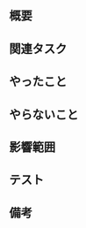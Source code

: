 ## 概要
<!-- PRの背景・目的・概要 -->
 
 
## 関連タスク
<!-- 関連するIssueやチケットのリンクを貼る。Issueの場合は、「#<IssueNumber>」でリンクできる -->
 
 
## やったこと
<!-- このPRで何をしたのか？ -->
 
 
## やらないこと
<!-- このPRでやらないことは何か？ -->
 
 
## 影響範囲
<!-- 影響を及ぼす範囲や他の機能への影響 -->
 
 
## テスト
<!-- テスト方法や結果 -->
 
 
## 備考
<!-- レビュワーへの伝達事項や残しておきたい情報 -->